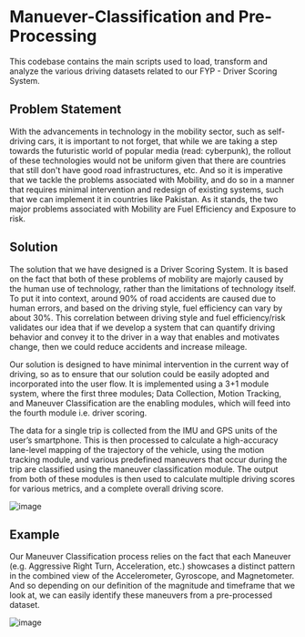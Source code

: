 # Manuever-Classification and Pre-Processing
This codebase contains the main scripts used to load, transform and analyze the various driving datasets related to our FYP - Driver Scoring System.

## Problem Statement
With the advancements in technology in the mobility sector, such as self-driving cars, it is important to not forget, that while we are taking a step towards the futuristic world of popular media (read: cyberpunk), the rollout of these technologies would not be uniform given that there are countries that still don't have good road infrastructures, etc. And so it is imperative that we tackle the problems associated with Mobility, and do so in a manner that requires minimal intervention and redesign of existing systems, such that we can implement it in countries like Pakistan. As it stands, the two major problems associated with Mobility are Fuel Efficiency and Exposure to risk.

## Solution
The solution that we have designed is a Driver Scoring System. It is based on the fact that both of these problems of mobility are majorly caused by the human use of technology, rather than the limitations of technology itself. To put it into context, around 90% of road accidents are caused due to human errors, and based on the driving style, fuel efficiency can vary by about 30%. This correlation between driving style and fuel efficiency/risk validates our idea that if we develop a system that can quantify driving behavior and convey it to the driver in a way that enables and motivates change, then we could reduce accidents and increase mileage.

Our solution is designed to have minimal intervention in the current way of driving, so as to ensure that our solution could be easily adopted and incorporated into the user flow. It is implemented using a 3+1 module system, where the first three modules; Data Collection, Motion Tracking, and Maneuver Classification are the enabling modules, which will feed into the fourth module i.e. driver scoring.

The data for a single trip is collected from the IMU and GPS units of the user’s smartphone. This is then processed to calculate a high-accuracy lane-level mapping of the trajectory of the vehicle, using the motion tracking module, and various predefined maneuvers that occur during the trip are classified using the maneuver classification module. The output from both of these modules is then used to calculate multiple driving scores
for various metrics, and a complete overall driving score.

![image](https://github.com/driveranalysis/Manuever-Classification/assets/29225983/dd43a707-eb65-43b2-afdb-f2067264f7ad)

## Example
Our Maneuver Classification process relies on the fact that each Maneuver (e.g. Aggressive Right Turn, Acceleration, etc.) showcases a distinct pattern in the combined view of the Accelerometer, Gyroscope, and Magnetometer. And so depending on our definition of the magnitude and timeframe that we look at, we can easily identify these maneuvers from a pre-processed dataset.

![image](https://github.com/driveranalysis/Manuever-Classification/assets/29225983/aa81609d-d241-490d-973d-ca342bb1ee9b)


[p5]: <https://p5.readthedocs.io/en/latest/install.html>
[splash]: <https://raw.githubusercontent.com/mazy1998/MancalaAI/master/scr1.png>
